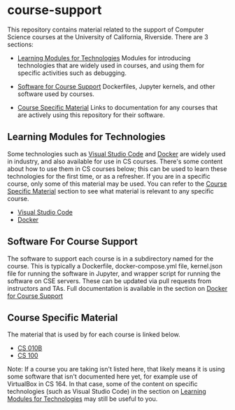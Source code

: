 # course-support

This repository contains material related to the support of Computer Science courses
at the University of California, Riverside.  There are 3 sections:

- [Learning Modules for Technologies](#learning-modules-for-technologies) Modules for introducing 
technologies that are widely used in courses, and using them for specific activities such as debugging.

- [Software for Course Support](#software-for-course-support) Dockerfiles, Jupyter kernels, and other
software used by courses.

- [Course Specific Material](#course-specific-material) Links to documentation for any courses that are 
actively using this repository for their software.

## Learning Modules for Technologies

Some technologies such as [Visual Studio Code](https://code.visualstudio.com/) and 
[Docker](https://docs.docker.com/get-docker/) are widely used in industry, and also 
available for use in CS courses. There's some content about how to use them in CS 
courses below; this can be used to learn these technologies for the first time, or 
as a refresher.  If you are in a specific course, only some of this material may be 
used.  You can refer to the [Course Specific Material](#course-specific-material) section to see 
what material is relevant to any specific course.

- [Visual Studio Code](/learning_modules/vscode/README.md)
- [Docker](/learning_modules/docker)

## Software For Course Support

The software to support each course is in a subdirectory named for the course.  This is typically a Dockerfile, 
docker-compose.yml file, kernel.json file for running the software in Jupyter, and wrapper script for running
the software on CSE servers. These can be updated via pull requests from instructors and TAs.  Full documentation 
is available in the section on [Docker for Course Support](docker/README.md)

## Course Specific Material

The material that is used by for each course is linked below.

- [CS 010B](/courses/cs010b/README.md)
- [CS 100](/courses/cs100/README.md)

Note: If a course you are taking isn't listed here, that likely means it is using
some software that isn't documented here yet, for example use of VirtualBox in CS 164.
In that case, some of the content on specific technologies (such as Visual Studio Code) 
in the section on [Learning Modules for Technologies](#learning-modules-for-technologies) 
may still be useful to you.


